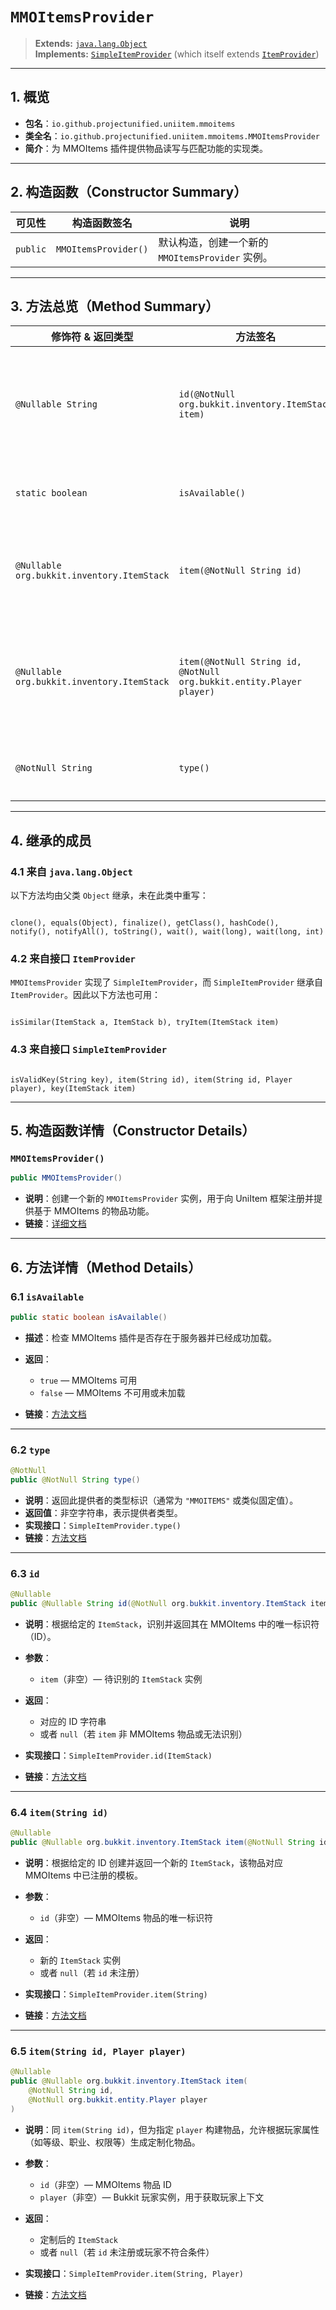# `MMOItemsProvider`

> **Extends:** [`java.lang.Object`](https://docs.oracle.com/javase/8/docs/api/java/lang/Object.html)  
> **Implements:** [`SimpleItemProvider`](https://projectunified.github.io/UniItem/io/github/projectunified/uniitem/api/SimpleItemProvider.html) (which itself extends [`ItemProvider`](https://projectunified.github.io/UniItem/io/github/projectunified/uniitem/api/ItemProvider.html))

---

## 1. 概览

- **包名**：`io.github.projectunified.uniitem.mmoitems`  
- **类全名**：`io.github.projectunified.uniitem.mmoitems.MMOItemsProvider`  
- **简介**：为 MMOItems 插件提供物品读写与匹配功能的实现类。

---

## 2. 构造函数（Constructor Summary）

| 可见性 | 构造函数签名            | 说明 |
| ------ | ----------------------- | ---- |
| `public`  | `MMOItemsProvider()`    | 默认构造，创建一个新的 `MMOItemsProvider` 实例。 |

---

## 3. 方法总览（Method Summary）

| 修饰符 & 返回类型                      | 方法签名                                                                                             | 说明                                            |
| ------------------------------------- | ---------------------------------------------------------------------------------------------------- | ----------------------------------------------- |
| `@Nullable String`                    | `id(@NotNull org.bukkit.inventory.ItemStack item)`                                                   | 根据 `ItemStack` 获取其对应的 MMOItems ID；若无匹配则返回 `null`。 |
| `static boolean`                      | `isAvailable()`                                                                                     | 检查 MMOItems 插件是否加载并可用。              |
| `@Nullable org.bukkit.inventory.ItemStack` | `item(@NotNull String id)`                                                                           | 根据 `id` 创建并返回对应的 `ItemStack`；不存在时返回 `null`。  |
| `@Nullable org.bukkit.inventory.ItemStack` | `item(@NotNull String id, @NotNull org.bukkit.entity.Player player)`                                | 为指定玩家创建并返回对应的 `ItemStack`（含玩家专属属性）；不存在时返回 `null`。 |
| `@NotNull String`                     | `type()`                                                                                            | 返回此提供者的类型标识符（固定字符串）。        |

---

## 4. 继承的成员

### 4.1 来自 `java.lang.Object`

以下方法均由父类 `Object` 继承，未在此类中重写：

```

clone(), equals(Object), finalize(), getClass(), hashCode(),
notify(), notifyAll(), toString(), wait(), wait(long), wait(long, int)

```

### 4.2 来自接口 `ItemProvider`

`MMOItemsProvider` 实现了 `SimpleItemProvider`，而 `SimpleItemProvider` 继承自 `ItemProvider`。因此以下方法也可用：

```

isSimilar(ItemStack a, ItemStack b), tryItem(ItemStack item)

```

### 4.3 来自接口 `SimpleItemProvider`

```

isValidKey(String key), item(String id), item(String id, Player player), key(ItemStack item)

```

---

## 5. 构造函数详情（Constructor Details）

### `MMOItemsProvider()`

```java
public MMOItemsProvider()
```

* **说明**：创建一个新的 `MMOItemsProvider` 实例，用于向 UniItem 框架注册并提供基于 MMOItems 的物品功能。
* **链接**：[详细文档](https://projectunified.github.io/UniItem/io/github/projectunified/uniitem/mmoitems/MMOItemsProvider.html#%3Cinit%3E%28%29)

---

## 6. 方法详情（Method Details）

### 6.1 `isAvailable`

```java
public static boolean isAvailable()
```

* **描述**：检查 MMOItems 插件是否存在于服务器并已经成功加载。
* **返回**：

  * `true` — MMOItems 可用
  * `false` — MMOItems 不可用或未加载
* **链接**：[方法文档](https://projectunified.github.io/UniItem/io/github/projectunified/uniitem/mmoitems/MMOItemsProvider.html#isAvailable%28%29)

---

### 6.2 `type`

```java
@NotNull
public @NotNull String type()
```

* **说明**：返回此提供者的类型标识（通常为 `"MMOITEMS"` 或类似固定值）。
* **返回值**：非空字符串，表示提供者类型。
* **实现接口**：`SimpleItemProvider.type()`
* **链接**：[方法文档](https://projectunified.github.io/UniItem/io/github/projectunified/uniitem/mmoitems/MMOItemsProvider.html#type%28%29)

---

### 6.3 `id`

```java
@Nullable
public @Nullable String id(@NotNull org.bukkit.inventory.ItemStack item)
```

* **说明**：根据给定的 `ItemStack`，识别并返回其在 MMOItems 中的唯一标识符（ID）。
* **参数**：

  * `item`（非空）— 待识别的 `ItemStack` 实例
* **返回**：

  * 对应的 ID 字符串
  * 或者 `null`（若 `item` 非 MMOItems 物品或无法识别）
* **实现接口**：`SimpleItemProvider.id(ItemStack)`
* **链接**：[方法文档](https://projectunified.github.io/UniItem/io/github/projectunified/uniitem/mmoitems/MMOItemsProvider.html#id%28org.bukkit.inventory.ItemStack%29)

---

### 6.4 `item(String id)`

```java
@Nullable
public @Nullable org.bukkit.inventory.ItemStack item(@NotNull String id)
```

* **说明**：根据给定的 ID 创建并返回一个新的 `ItemStack`，该物品对应 MMOItems 中已注册的模板。
* **参数**：

  * `id`（非空）— MMOItems 物品的唯一标识符
* **返回**：

  * 新的 `ItemStack` 实例
  * 或者 `null`（若 `id` 未注册）
* **实现接口**：`SimpleItemProvider.item(String)`
* **链接**：[方法文档](https://projectunified.github.io/UniItem/io/github/projectunified/uniitem/mmoitems/MMOItemsProvider.html#item%28java.lang.String%29)

---

### 6.5 `item(String id, Player player)`

```java
@Nullable
public @Nullable org.bukkit.inventory.ItemStack item(
    @NotNull String id,
    @NotNull org.bukkit.entity.Player player
)
```

* **说明**：同 `item(String id)`，但为指定 `player` 构建物品，允许根据玩家属性（如等级、职业、权限等）生成定制化物品。
* **参数**：

  * `id`（非空）— MMOItems 物品 ID
  * `player`（非空）— Bukkit 玩家实例，用于获取玩家上下文
* **返回**：

  * 定制后的 `ItemStack`
  * 或者 `null`（若 `id` 未注册或玩家不符合条件）
* **实现接口**：`SimpleItemProvider.item(String, Player)`
* **链接**：[方法文档](https://projectunified.github.io/UniItem/io/github/projectunified/uniitem/mmoitems/MMOItemsProvider.html#item%28java.lang.String,org.bukkit.entity.Player%29)